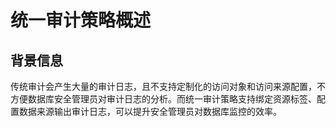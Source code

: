 # 统一审计策略概述

## 背景信息<a name="zh-cn_topic_0059779254_scb146a893fd449f79c0fa258dcab03f1"></a>

传统审计会产生大量的审计日志，且不支持定制化的访问对象和访问来源配置，不方便数据库安全管理员对审计日志的分析。而统一审计策略支持绑定资源标签、配置数据来源输出审计日志，可以提升安全管理员对数据库监控的效率。
